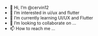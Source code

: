- 👋 Hi, I’m @cervin12
- 👀 I’m interested in ui/ux and flutter
- 🌱 I’m currently learning UI/UX and Flutter
- 💞️ I’m looking to collaborate on ...
- 📫 How to reach me ...

<!---
cervin12/cervin12 is a ✨ special ✨ repository because its `README.md` (this file) appears on your GitHub profile.
You can click the Preview link to take a look at your changes.
--->
